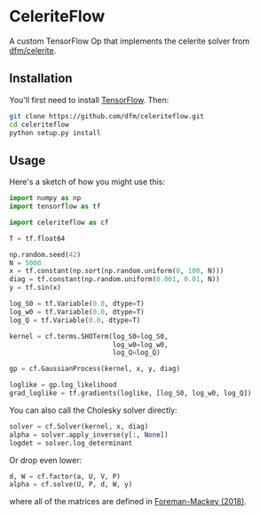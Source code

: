 # CeleriteFlow

A custom TensorFlow Op that implements the celerite solver from [dfm/celerite](https://github.com/dfm/celerite).

## Installation

You'll first need to install [TensorFlow](https://www.tensorflow.org/).
Then:

```bash
git clone https://github.com/dfm/celeriteflow.git
cd celeriteflow
python setup.py install
```

## Usage

Here's a sketch of how you might use this:

```python
import numpy as np
import tensorflow as tf

import celeriteflow as cf

T = tf.float64

np.random.seed(42)
N = 5000
x = tf.constant(np.sort(np.random.uniform(0, 100, N)))
diag = tf.constant(np.random.uniform(0.001, 0.01, N))
y = tf.sin(x)

log_S0 = tf.Variable(0.0, dtype=T)
log_w0 = tf.Variable(0.0, dtype=T)
log_Q = tf.Variable(0.0, dtype=T)

kernel = cf.terms.SHOTerm(log_S0=log_S0,
                          log_w0=log_w0,
                          log_Q=log_Q)

gp = cf.GaussianProcess(kernel, x, y, diag)

loglike = gp.log_likelihood
grad_loglike = tf.gradients(loglike, [log_S0, log_w0, log_Q])
```

You can also call the Cholesky solver directly:

```python
solver = cf.Solver(kernel, x, diag)
alpha = solver.apply_inverse(y[:, None])
logdet = solver.log_determinant
```

Or drop even lower:

```python
d, W = cf.factor(a, U, V, P)
alpha = cf.solve(U, P, d, W, y)
```

where all of the matrices are defined in [Foreman-Mackey (2018)](https://arxiv.org/abs/1801.10156).
